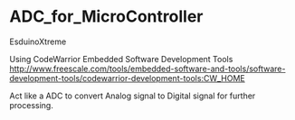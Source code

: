 # ADC_for_MicroController
EsduinoXtreme

Using CodeWarrior Embedded Software Development Tools http://www.freescale.com/tools/embedded-software-and-tools/software-development-tools/codewarrior-development-tools:CW_HOME

Act like a ADC to convert Analog signal to Digital signal for further processing.
